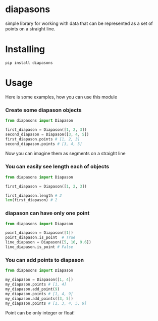 # diapasons
simple library for working with data that can be represented as a set of points on a straight line.
# Installing
```commandline
pip install diapasons
```
# Usage
Here is some examples, how you can use this module
### Create some diapason objects
```python
from diapasons import Diapason

first_diapason = Diapason([1, 2, 3])
second_diapason = Diapason([3, 4, 5])
first_diapason.points # [1, 2, 3]
second_diapason.points # [3, 4, 5]
```
Now you can imagine them as segments on a straight line
### You can easily see length each of objects
```python
from diapasons import Diapason

first_diapason = Diapason([1, 2, 3])

first_diapason.length # 2
len(first_diapason) # 2
```
### diapason can have only one point

```python
from diapasons import Diapason

point_diapason = Diapason([1])
point_diapason.is_point  # True
line_diapason = Diapason([5, 16, 9.6])
line_diapason.is_point # False
```
### You can add points to diapason
```python
from diapasons import Diapason

my_diapason = Diapason([1, 4])
my_diapason.points # [1, 4]
my_diapason.add_point(9)
my_diapason.points # [1, 4, 9]
my_diapason.add_points([3, 5])
my_diapason.points # [1, 3, 4, 5, 9]
```
Point can be only integer or float!
###


